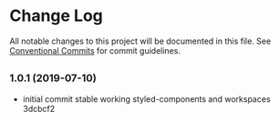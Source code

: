 # Change Log

All notable changes to this project will be documented in this file.
See [Conventional Commits](https://conventionalcommits.org) for commit guidelines.

## <small>1.0.1 (2019-07-10)</small>

* initial commit stable working styled-components and workspaces 3dcbcf2
